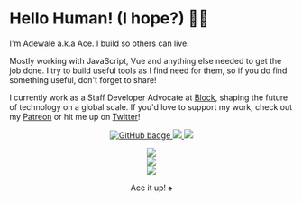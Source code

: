 # Hello Human! (I hope?) 👋🏽

I'm Adewale a.k.a Ace. I build so others can live. 

Mostly working with JavaScript, Vue and anything else needed to get the job done. I try to build useful tools as I find need for them, so if you do find something useful, don't forget to share!

I currently work as a Staff Developer Advocate at [Block](https://www.block.xyz), shaping the future of technology on a global scale. If you'd love to support my work, check out my [Patreon](https://www.patreon.com/acekyd) or hit me up on [Twitter](https://twitter.com/ace_kyd)!

<p align="center">
  <a href="https://github.com/acekyd?tab=followers">
    <img src="https://img.shields.io/github/followers/acekyd?label=Followers&logo=GitHub&style=for-the-badge" alt="GitHub badge" />
  </a>
  <a href="http://twitter.com/acekyd">
    <img src="https://img.shields.io/twitter/follow/ace_kyd?label=Twitter&logo=twitter&style=for-the-badge" />
  </a>
  <a href="http://youtube.com/acekyd?sub_confirmation=1">
    <img src="https://img.shields.io/youtube/views/Woip3g8XOo4?label=YouTube&logo=YouTube&style=for-the-badge" />
  </a>
</p>

<p align="center">
  <img src="https://github-readme-stats.vercel.app/api?username=acekyd&theme=dark&hide_border=false&include_all_commits=true&count_private=true" /> <br />
  <img src="https://github-readme-streak-stats.herokuapp.com/?user=acekyd&theme=dark&hide_border=false"><br />
  <img src="https://github-readme-stats.vercel.app/api/top-langs/?username=acekyd&theme=dark&hide_border=false&include_all_commits=true&count_private=true&layout=compact">

</p>

<p align="center">Ace it up! ♠ </p>

